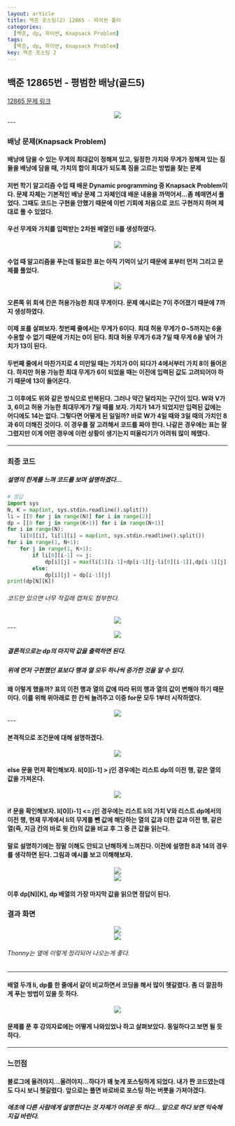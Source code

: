 ```yaml
---
layout: article
title: 백준 포스팅(2) 12865 - 파이썬 풀이
categories:
  [백준, dp, 파이썬, Knapsack Problem]
tags:
  [백준, dp, 파이썬, Knapsack Problem]
key: 백준 포스팅 2
---
```


## 백준 12865번 - 평범한 배낭(골드5)

[12865 문제 링크](https://www.acmicpc.net/problem/12865)

<center><img src="/image/21-01-15/12865_0.png"></center>
---

### 배낭 문제(Knapsack Problem)
#### 배낭에 담을 수 있는 무게의 최대값이 정해져 있고, 일정한 가치와 무게가 정해져 있는 짐들을 배낭에 담을 때, 가치의 합이 최대가 되도록 짐을 고르는 방법을 찾는 문제
#### 저번 학기 알고리즘 수업 때 배운 Dynamic programming 중 Knapsack Problem이다. 문제 자체는 기본적인 배낭 문제 그 자체인데 배운 내용을 까먹어서…좀 헤매면서 풀었다. 그때도 코드는 구현을 안했기 때문에 이번 기회에 처음으로 코드 구현까지 하며 제대로 풀 수 있었다.

#### 우선 무게와 가치를 입력받는 2차원 배열인 li를 생성하였다.
<center><img src="/image/21-01-15/12865_1.png"></center>

#### 수업 때 알고리즘을 푸는데 필요한 표는 아직 기억이 났기 때문에 표부터 먼저 그리고 문제를 풀었다.
<center><img src="/image/21-01-15/12865_2.png"></center>

#### 오른쪽 위 회색 칸은 허용가능한 최대 무게이다. 문제 예시로는 7이 주어졌기 때문에 7까지 생성하였다.
#### 이제 표를 살펴보자. 첫번째 줄에서는 무게가 6이다. 최대 허용 무게가 0~5까지는 6을 수용할 수 없기 때문에 가치는 0이 된다. 최대 허용 무게가 6과 7일 때 무게 6을 넣어 가치가 13이 된다. 
#### 두번째 줄에서 마찬가지로 4 미만일 때는 가치가 0이 되다가 4에서부터 가치 8이 들어온다. 하지만 허용 가능한 최대 무게가 6이 되었을 때는 이전에 입력된 값도 고려되어야 하기 때문에 13이 들어온다.
#### 그 이후에도 위와 같은 방식으로 반복된다. 그러나 약간 달라지는 구간이 있다. W와 V가 3, 6이고 허용 가능한 최대무게가 7일 때를 보자. 가치가 14가 되었지만 입력된 값에는 어디에도 14는 없다. 그렇다면 어떻게 된 일일까? 바로 W가 4일 때와 3일 때의 가치인 8과 6이 더해진 것이다. 이 경우를 잘 고려해서 코드를 짜야 한다. 나같은 경우에는 표는 잘 그렸지만 이게 어떤 경우에 이런 상황이 생기는지 떠올리기가 어려워 많이 헤맸다.
---
### 최종 코드
##### 설명의 한계를 느껴 코드를 보며 설명하겠다...

```python
# 정답 
import sys
N, K = map(int, sys.stdin.readline().split())
li = [[0 for j in range(N)] for i in range(2)]
dp = [[0 for j in range(K+1)] for i in range(N+1)]
for i in range(N):
    li[0][i], li[1][i] = map(int, sys.stdin.readline().split())
for i in range(1, N+1):
    for j in range(1, K+1):
        if li[0][i-1] <= j:
            dp[i][j] = max(li[1][i-1]+dp[i-1][j-li[0][i-1]],dp[i-1][j])
        else:
            dp[i][j] = dp[i-1][j]            
print(dp[N][K])
```
###### 코드만 있으면 너무 작길래 캡쳐도 첨부한다.
<center><img src="/image/21-01-15/12865_12.png"></center>
---
<center><img src="/image/21-01-15/12865_3.png"></center>

##### 결론적으로는 dp의 마지막 값을 출력하면 된다.
##### 위에 먼저 구현했던 표보다 행과 열 모두 하나씩 증가한 것을 알 수 있다.
#### 왜 이렇게 했을까? 표의 이전 행과 열의 값에 따라 뒤의 행과 열의 값이 변해야 하기 때문이다. 이를 위해 위아래로 한 칸씩 늘려주고 이중 for문 모두 1부터 시작하였다. 

<center><img src="/image/21-01-15/12865_4.png"></center>
---

#### 본격적으로 조건문에 대해 설명하겠다.

<center><img src="/image/21-01-15/12865_5.png"></center>

#### else 문을 먼저 확인해보자. li[0][i-1] > j인 경우에는 리스트 dp의 이전 행, 같은 열의 값을 가져온다.

<center><img src="/image/21-01-15/12865_6.png"></center>


#### if 문을 확인해보자. li[0][i-1] <= j인 경우에는 리스트 li의 가치 V와 리스트 dp에서의 이전 행, 현재 무게에서 li의 무게를 뺀 값에 해당하는 열의 값과 더한 값과 이전 행, 같은 열(즉, 지금 칸의 바로 윗 칸)의 값을 비교 후 그 중 큰 값을 읽는다.
#### 말로 설명하기에는 정말 이해도 안되고 난해하게 느껴진다. 이전에 설명한 8과 14의 경우를 생각하면 된다. 그림과 예시를 보고 이해해보자. 

<center><img src="/image/21-01-15/12865_7.png"></center>

<center><img src="/image/21-01-15/12865_8.png"></center>

#### 이후 dp[N][K], dp 배열의 가장 마지막 값을 읽으면 정답이 된다.
### 결과 화면
<center><img src="/image/21-01-15/12865_10.png"></center>

<center><img src="/image/21-01-15/12865_11.png"></center>

###### Thonny는 옆에 이렇게 정리되어 나오는게 좋다.
---
#### 배열 두개 li, dp를 한 줄에서 같이 비교하면서 코딩을 해서 많이 헷갈렸다. 좀 더 깔끔하게 푸는 방법이 있을 듯 하다.

<center><img src="/image/21-01-15/12865_9.png"></center>

#### 문제를 푼 후 강의자료에는 어떻게 나와있었나 하고 살펴보았다. 동일하다고 보면 될 듯 하다.

---
### 느낀점
#### 블로그에 올려야지...올려야지...하다가 꽤 늦게 포스팅하게 되었다. 내가 짠 코드였는데도 다시 보니 헷갈렸다. 앞으로는 풀면 바로바로 포스팅 하는 버릇을 가져야겠다.
##### 애초에 다른 사람에게 설명한다는 것 자체가 어려운 듯 하다... 앞으로 하다 보면 익숙해지길 바란다.